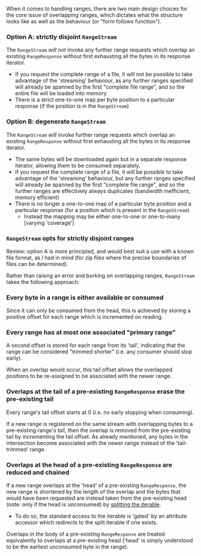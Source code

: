When it comes to handling ranges, there are two main design choices for the core issue of
overlapping ranges, which dictates what the structure looks like as well as the behaviour
(or "form follows function").

### Option A: strictly disjoint `RangeStream`

The `RangeStream` _will not_ invoke any further range requests which overlap
an existing `RangeResponse` without first exhausting all the bytes in its response iterator.

- If you request the complete range of a file, it will not be possible to take advantage of
  the 'streaming' behaviour, as any further ranges specified will already be spanned by the
  first "complete file range", and so the entire file will be loaded into memory
- There is a strict one-to-one map per byte position to a particular response (if the position
  is in the `RangeStream`)

### Option B: degenerate `RangeStream`

The `RangeStream` _will_ invoke further range requests which overlap an existing `RangeResponse`
without first exhausting all the bytes in its response iterator.

- The same bytes will be downloaded again but in a separate response iterator, allowing them
  to be consumed separately.
- If you request the complete range of a file, it will be possible to take advantage of
  the 'streaming' behaviour, but any further ranges specified will already be spanned by the
  first "complete file range", and so the further ranges are effectively always duplicates
  (bandwidth inefficient, memory efficient)
- There is no longer a one-to-one map of a particular byte position and a particular response
  (for a position which is present in the `RangeStream`)
  - Instead the mapping may be either one-to-one or one-to-many [varying 'coverage']

### `RangeStream` opts for strictly disjoint ranges

Review: option A is more principled, and would best suit a use with a known file format,
as I had in mind (for zip files where the precise boundaries of files can be determined).

Rather than raising an error and borking on overlapping ranges, `RangeStream` takes the following
approach:

### Every byte in a range is either available or consumed

Since it can only be consumed from the head, this is achieved by storing a positive offset
for each range which is incremented on reading.

### Every range has at most one associated "primary range"

A second offset is stored for each range from its 'tail', indicating that the
range can be considered "trimmed shorter" (i.e. any consumer should stop early).

When an overlap would occur, this tail offset allows the overlapped positions to
be re-assigned to be associated with the newer range.

### Overlaps at the tail of a pre-existing `RangeResponse` erase the pre-existing tail

Every range's tail offset starts at 0 (i.e. no early stopping when consuming).

If a new range is registered on the same stream with overlapping bytes to a pre-existing
range's tail, then the overlap is removed from the pre-existing tail by incrementing
the tail offset. As already mentioned, any bytes in the intersection become associated
with the newer range instead of the 'tail-trimmed' range.

### Overlaps at the head of a pre-existing `RangeResponse` are reduced and chained

If a new range overlaps at the 'head' of a pre-existing `RangeResponse`, the new
range is shortened by the length of the overlap and the bytes that would have been
requested are instead taken from the pre-existing head (note: only if the head is 
unconsumed) by
[splitting the iterable](https://docs.python.org/3/library/itertools.html#itertools.islice).

- To do so, the standard access to the iterable is 'gated' by an attribute accessor
  which redirects to the split iterable if one exists.

Overlaps in the body of a pre-existing `RangeResponse` are treated equivalently to overlaps
at a pre-existing head ('head' is simply understood to be the earliest unconsumed byte in the
range).
